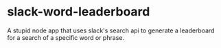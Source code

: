# slack-word-leaderboard
A stupid node app that uses slack's search api to generate a leaderboard for a search of a specific word or phrase.
